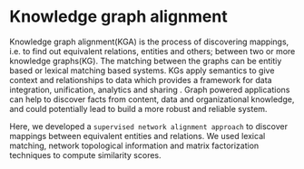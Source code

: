 # Knowledge graph alignment

Knowledge graph alignment(KGA) is the process of discovering mappings, i.e. to find out equivalent relations, entities and others; between two or more knowledge graphs(KG). The matching between the graphs can be entitiy based or lexical matching based systems. KGs apply semantics to give context and relationships to data which provides a framework for data integration, unification, analytics and sharing . Graph powered applications can help to discover facts from content, data and organizational knowledge, and could potentially lead to build a more robust and reliable system.

Here, we developed a `supervised network alignment approach` to discover mappings between equivalent entities and relations. We used lexical matching, network topological information and matrix factorization techniques to compute similarity scores.
